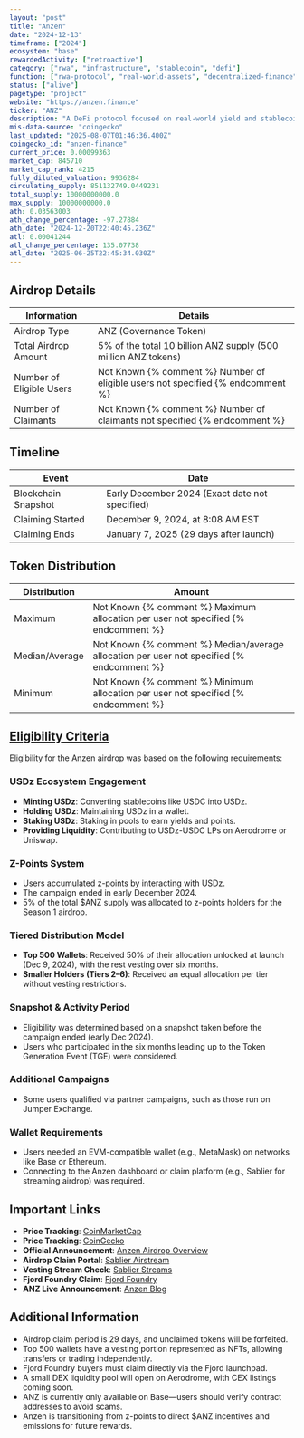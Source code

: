 ```yaml
---
layout: "post"
title: "Anzen"
date: "2024-12-13"
timeframe: ["2024"]
ecosystem: "base"
rewardedActivity: ["retroactive"]
category: ["rwa", "infrastructure", "stablecoin", "defi"]
function: ["rwa-protocol", "real-world-assets", "decentralized-finance", "stablecoin-protocol"]
status: ["alive"]
pagetype: "project"
website: "https://anzen.finance"
ticker: "ANZ"
description: "A DeFi protocol focused on real-world yield and stablecoin adoption through its USDz stablecoin ecosystem."
mis-data-source: "coingecko"
last_updated: "2025-08-07T01:46:36.400Z"
coingecko_id: "anzen-finance"
current_price: 0.00099363
market_cap: 845710
market_cap_rank: 4215
fully_diluted_valuation: 9936284
circulating_supply: 851132749.0449231
total_supply: 10000000000.0
max_supply: 10000000000.0
ath: 0.03563003
ath_change_percentage: -97.27884
ath_date: "2024-12-20T22:40:45.236Z"
atl: 0.00041244
atl_change_percentage: 135.07738
atl_date: "2025-06-25T22:45:34.030Z"
---
```


## Airdrop Details

| Information              | Details                                                                         |
| ------------------------ | ------------------------------------------------------------------------------- |
| Airdrop Type             | ANZ (Governance Token)                                                          |
| Total Airdrop Amount     | 5% of the total 10 billion ANZ supply (500 million ANZ tokens)                  |
| Number of Eligible Users | Not Known {% comment %} Number of eligible users not specified {% endcomment %} |
| Number of Claimants      | Not Known {% comment %} Number of claimants not specified {% endcomment %}      |

## Timeline

| Event               | Date                                           |
| ------------------- | ---------------------------------------------- |
| Blockchain Snapshot | Early December 2024 (Exact date not specified) |
| Claiming Started    | December 9, 2024, at 8:08 AM EST               |
| Claiming Ends       | January 7, 2025 (29 days after launch)         |

## Token Distribution

| Distribution   | Amount                                                                                    |
| -------------- | ----------------------------------------------------------------------------------------- |
| Maximum        | Not Known {% comment %} Maximum allocation per user not specified {% endcomment %}        |
| Median/Average | Not Known {% comment %} Median/average allocation per user not specified {% endcomment %} |
| Minimum        | Not Known {% comment %} Minimum allocation per user not specified {% endcomment %}        |

## [Eligibility Criteria](https://anzen.finance/anzen-airdrop-overview)

Eligibility for the Anzen airdrop was based on the following requirements:

### USDz Ecosystem Engagement
- **Minting USDz**: Converting stablecoins like USDC into USDz.
- **Holding USDz**: Maintaining USDz in a wallet.
- **Staking USDz**: Staking in pools to earn yields and points.
- **Providing Liquidity**: Contributing to USDz-USDC LPs on Aerodrome or Uniswap.

### Z-Points System
- Users accumulated z-points by interacting with USDz.
- The campaign ended in early December 2024.
- 5% of the total $ANZ supply was allocated to z-points holders for the Season 1 airdrop.

### Tiered Distribution Model
- **Top 500 Wallets**: Received 50% of their allocation unlocked at launch (Dec 9, 2024), with the rest vesting over six months.
- **Smaller Holders (Tiers 2–6)**: Received an equal allocation per tier without vesting restrictions.

### Snapshot & Activity Period
- Eligibility was determined based on a snapshot taken before the campaign ended (early Dec 2024).
- Users who participated in the six months leading up to the Token Generation Event (TGE) were considered.

### Additional Campaigns
- Some users qualified via partner campaigns, such as those run on Jumper Exchange.

### Wallet Requirements
- Users needed an EVM-compatible wallet (e.g., MetaMask) on networks like Base or Ethereum.
- Connecting to the Anzen dashboard or claim platform (e.g., Sablier for streaming airdrop) was required.

## Important Links

- **Price Tracking**: [CoinMarketCap](https://coinmarketcap.com/currencies/anzen-finance)
- **Price Tracking**: [CoinGecko](https://www.coingecko.com/en/coins/anzen-finance)
- **Official Announcement**: [Anzen Airdrop Overview](https://anzen.finance/anzen-airdrop-overview)
- **Airdrop Claim Portal**: [Sablier Airstream](https://app.sablier.com/airstream/0x164cd04a5209cae95bb976aae8abd66ee207f43a-8453/)
- **Vesting Stream Check**: [Sablier Streams](https://app.sablier.com/?t=recipient)
- **Fjord Foundry Claim**: [Fjord Foundry](https://app.fjordfoundry.com/token-sales/0x0Ce128bb5B1CBDc433f667905d0493eDc4ECEF80)
- **ANZ Live Announcement**: [Anzen Blog](https://anzen.finance/anz-is-live)

## Additional Information

- Airdrop claim period is 29 days, and unclaimed tokens will be forfeited.
- Top 500 wallets have a vesting portion represented as NFTs, allowing transfers or trading independently.
- Fjord Foundry buyers must claim directly via the Fjord launchpad.
- A small DEX liquidity pool will open on Aerodrome, with CEX listings coming soon.
- ANZ is currently only available on Base—users should verify contract addresses to avoid scams.
- Anzen is transitioning from z-points to direct $ANZ incentives and emissions for future rewards.